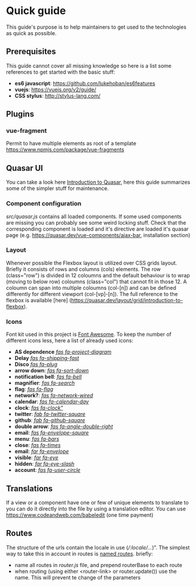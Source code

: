 # Quick guide
This guide's purpose is to help maintainers to get used to the technologies as quick as possible.

## Prerequisites
This guide cannot cover all missing knowledge so here is a list some references to get started with the basic stuff:
* **es6 javascript**: https://github.com/lukehoban/es6features
* **vuejs**: https://vuejs.org/v2/guide/
* **CSS stylus**: http://stylus-lang.com/

## Plugins
### vue-fragment
Permit to have multiple elements as root of a template
https://www.npmjs.com/package/vue-fragments

## Quasar UI
You can take a look here  [Introduction to Quasar](https://quasar.dev/introduction-to-quasar), here this
guide summarizes some of the simpler stuff for maintenance.

### Component configuration

*src/quasar.js* contains all loaded components. If some used components are missing you can probably see some weird locking stuff.
Check that the corresponding component is loaded and it's directive are loaded it's quasar page (e.g. https://quasar.dev/vue-components/ajax-bar, installation section)

### Layout
Whenever possible the Flexbox layout is utilized over CSS grids layout. Briefly it consists of 
rows and columns (cols) elements. The row (class="row") is divided in 12 coloumns and the default behaviour
is to wrap (moving to below row) coloumns (class="col") that cannot fit in those 12.
A coloumn can span into multiple coloumns (col-\[n\]) and can be defined differently for different
viewport (col-\[vp\]-\[n\]).
The full reference to the flexbox is available [here] (https://quasar.dev/layout/grid/introduction-to-flexbox).

### Icons
Font kit used in this project is [Font Awesome](https://fontawesome.com/).
To keep the number of different icons less, here a list of already used icons:
* **AS dependence** [*fas fa-project-diagram*](https://fontawesome.com/icons/project-diagram?style=solid)
* **Delay** [*fas fa-shipping-fast*](https://fontawesome.com/icons/shipping-fast?style=solid)
* **Disco** [*fas fa-plug*](https://fontawesome.com/icons/plug?style=solid)
* **arrow down**: [*fas fa-sort-down*](https://fontawesome.com/icons/sort-down?style=solid)
* **notification bell**: [*fas fa-bell*](https://fontawesome.com/icons/bell?style=solid)
* **magnifier**: [*fas fa-search*](https://fontawesome.com/icons/search?style=solid)
* **flag**: [*fas fa-flag*](https://fontawesome.com/icons/flag?style=solid)
* **network?**: [*fas fa-network-wired*](https://fontawesome.com/icons/network-wired?style=solid)
* **calendar**: [*fas fa-calendar-day*](https://fontawesome.com/icons/calendar-day?style=solid)
* **clock**: [*fas fa-clock"*](https://fontawesome.com/icons/clock?style=solid)
* **twitter**: [*fab fa-twitter-square*](https://fontawesome.com/icons/twitter-square?style=brands)
* **github**: [*fab fa-github-square*](https://fontawesome.com/icons/github-square?style=brands)
* **double arrow**: [*fas fa-angle-double-right*](https://fontawesome.com/icons/angle-double-right?style=solid)
* **email**: [*fas fa-envelope-square*](https://fontawesome.com/icons/envelope-square?style=solid)
* **menu**: [*fas fa-bars*](https://fontawesome.com/icons/bars?style=solid)
* **close**: [*fas fa-times*](https://fontawesome.com/icons/times?style=solid)
* **email**: [*far fa-envelope*](https://fontawesome.com/icons/envelope?style=regular)
* **visible**: [*far fa-eye*](https://fontawesome.com/icons/eye?style=regular)
* **hidden**: [*far fa-eye-slash*](https://fontawesome.com/icons/eye-slash?style=regular)
* **account**: [*fas fa-user-circle*](https://fontawesome.com/icons/user-circle?style=solid)

## Translations
If a view or a component have  one or few of unique elements to translate to you can do
it directly into the file by using a translation editor.
You can use https://www.codeandweb.com/babeledit (one time payment)

## Routes
The structure of the urls contain the locale in use (*/:locale/...*)".
The simplest way to take this in account in routes is [named routes](https://router.vuejs.org/guide/essentials/named-routes.html).
briefly:
* name all routes in *router.js* file, and prepend routerBase to each route
* when routing (using either \<router-link\> or router.update()) use the name. This will prevent te change of the parameters
